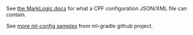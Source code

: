 See [the MarkLogic docs](http://docs.marklogic.com/REST/POST/manage/v2/databases/[id-or-name]/cpf-configs) for what a 
CPF configuration JSON/XML file can contain.

See [more ml-config samples](https://github.com/marklogic-community/ml-gradle/tree/master/examples/sample-project/src/main/ml-config) from ml-gradle github project.
